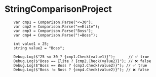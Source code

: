 # StringComparisonProject


        var cmp1 = Comparison.Parse("<=30");
        var cmp2 = Comparison.Parse("==Elite");
        var cmp3 = Comparison.Parse("Boss");
        var cmp4 = Comparison.Parse("!=Boss");

        int value1 = 25;
        string value2 = "Boss";

        Debug.Log($"25 <= 30 ? {cmp1.Check(value1)}");      // ✅ true
        Debug.Log($"Boss == Elite ? {cmp2.Check(value2)}"); // ❌ false
        Debug.Log($"Boss == Boss ? {cmp3.Check(value2)}"); // ✅ true
        Debug.Log($"Boss != Boss ? {cmp4.Check(value2)}"); // ❌ false
